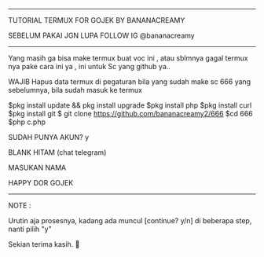 ______________________________________________
TUTORIAL TERMUX FOR GOJEK BY BANANACREAMY

SEBELUM PAKAI JGN LUPA FOLLOW IG @bananacreamy
______________________________________________
Yang masih ga bisa make termux buat voc ini , atau sblmnya gagal termux nya pake cara ini ya , ini untuk Sc yang github ya..


WAJIB Hapus data termux di pegaturan bila yang sudah make sc 666 yang sebelumnya, bila sudah masuk ke termux

$pkg install update && pkg install upgrade
$pkg install php
$pkg install curl
$pkg install git
$ git clone https://github.com/bananacreamy2/666
$cd 666
$php c.php

SUDAH PUNYA AKUN? y

BLANK HITAM (chat telegram)

MASUKAN NAMA 

HAPPY DOR GOJEK
______________________________________________
NOTE :

Urutin aja prosesnya, kadang ada muncul [continue? y/n] di beberapa step, nanti pilih "y"

Sekian terima kasih. 🥂
